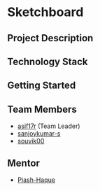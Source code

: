 # Sketchboard

## Project Description
 
## Technology Stack

## Getting Started

## Team Members
- [asif17r](https://github.com/asif17r) (Team Leader)
- [sanjoykumar-s](https://github.com/sanjoykumar-s)
- [souvik00](https://github.com/souvik00)

## Mentor
- [Piash-Haque](https://github.com/Piash-Haque)
